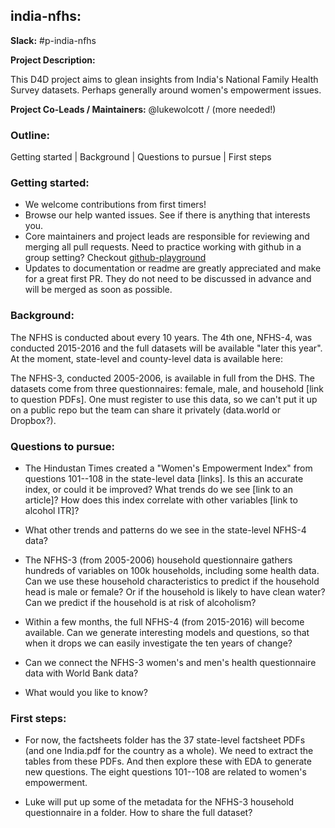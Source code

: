 ## india-nfhs:

**Slack:** #p-india-nfhs

**Project Description:**

This D4D project aims to glean insights from India's National Family
Health Survey datasets.  Perhaps generally around women's empowerment
issues.


**Project Co-Leads / Maintainers:** @lukewolcott / (more needed!)  

<!--
**Data:** [https://data.world/data4democracy/[project-name]](link)   
_Note: Create dataset for project in data.world and link it here._
-->

### Outline:

Getting started | Background | Questions to pursue | First steps

### Getting started:
* We welcome contributions from first timers!
* Browse our help wanted issues. See if there is anything that interests you.
* Core maintainers and project leads are responsible for reviewing and merging all pull requests. Need to practice working with github in a group setting? Checkout [github-playground](https://github.com/Data4Democracy/github-playground)
* Updates to documentation or readme are greatly appreciated and make for a great first PR. They do not need to be discussed in advance and will be merged as soon as possible.


### Background:

The NFHS is conducted about every 10 years.  The 4th one, NFHS-4, was
conducted 2015-2016 and the full datasets will be available "later
this year".  At the moment, state-level and county-level data is
available here:

The NFHS-3, conducted 2005-2006, is available in full from the DHS.
The datasets come from three questionnaires: female, male, and
household [link to question PDFs].  One must register to use this
data, so we can't put it up on a public repo but the team can share it
privately (data.world or Dropbox?).

### Questions to pursue:

* The Hindustan Times created a "Women's Empowerment Index" from
  questions 101--108 in the state-level data [links].  Is this an
  accurate index, or could it be improved?  What trends do we see
  [link to an article]? How does this index correlate with other
  variables [link to alcohol ITR]?

* What other trends and patterns do we see in the state-level NFHS-4
  data?

* The NFHS-3 (from 2005-2006) household questionnaire gathers hundreds
  of variables on 100k households, including some health data.  Can we
  use these household characteristics to predict if the household head
  is male or female?  Or if the household is likely to have clean
  water?  Can we predict if the household is at risk of alcoholism?  

* Within a few months, the full NFHS-4 (from 2015-2016) will become
  available.  Can we generate interesting models and questions, so
  that when it drops we can easily investigate the ten years of
  change?

* Can we connect the NFHS-3 women's and men's health questionnaire
  data with World Bank data?  

* What would you like to know?

### First steps:

* For now, the factsheets folder has the 37 state-level factsheet PDFs
  (and one India.pdf for the country as a whole).  We need to extract
  the tables from these PDFs.  And then explore these with EDA to
  generate new questions.  The eight questions 101--108 are related to
  women's empowerment.

* Luke will put up some of the metadata for the NFHS-3 household
  questionnaire in a folder.  How to share the full dataset?
